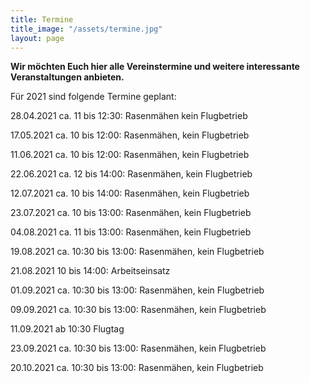 ```yaml
---
title: Termine
title_image: "/assets/termine.jpg"
layout: page
---
```


**Wir möchten Euch hier alle Vereinstermine und weitere interessante Veranstaltungen anbieten.**

Für 2021 sind folgende Termine geplant:

28.04.2021 ca. 11 bis 12:30: Rasenmähen kein Flugbetrieb

17.05.2021 ca. 10 bis 12:00: Rasenmähen, kein Flugbetrieb

11.06.2021 ca. 10 bis 12:00: Rasenmähen, kein Flugbetrieb

22.06.2021 ca. 12 bis 14:00: Rasenmähen, kein Flugbetrieb

12.07.2021 ca. 10 bis 14:00: Rasenmähen, kein Flugbetrieb

23.07.2021 ca. 10 bis 13:00: Rasenmähen, kein Flugbetrieb

04.08.2021 ca. 11 bis 13:00: Rasenmähen, kein Flugbetrieb

19.08.2021 ca. 10:30 bis 13:00: Rasenmähen, kein Flugbetrieb

21.08.2021 10 bis 14:00: Arbeitseinsatz

01.09.2021 ca. 10:30 bis 13:00: Rasenmähen, kein Flugbetrieb

09.09.2021 ca. 10:30 bis 13:00: Rasenmähen, kein Flugbetrieb

11.09.2021 ab 10:30 Flugtag

23.09.2021 ca. 10:30 bis 13:00: Rasenmähen, kein Flugbetrieb

20.10.2021 ca. 10:30 bis 13:00: Rasenmähen, kein Flugbetrieb
